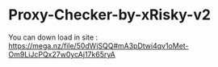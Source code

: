 # Proxy-Checker-by-xRisky-v2
You can down load in site : https://mega.nz/file/50dWjSQQ#mA3pDtwi4qv1oMet-Om9LiJcPQx27w0ycAj17k65ryA
